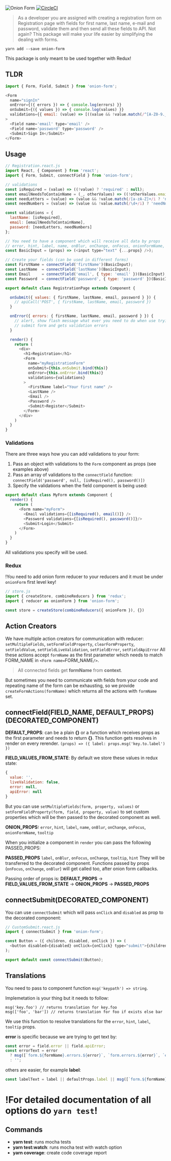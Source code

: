 ![Onion Form](https://raw.githubusercontent.com/blueberryapps/onion-form/master/onion-form.png)
[![CircleCI](https://circleci.com/gh/blueberryapps/onion-form.svg?style=svg&circle-token=354f9bfd4c09ed529e4ff20019fc6668d03d9aa1)](https://circleci.com/gh/blueberryapps/onion-form)

> As a developer you are assigned with creating a registration form on Registration page
> with fields for first name, last name, e-mail and password, validate them and then
> send all these fields to API. Not again? This package will make your life easier by simplifying the dealing with forms.

```
yarn add --save onion-form
```

This package is only meant to be used together with Redux!

## TLDR

```javascript
import { Form, Field, Submit } from 'onion-form';

<Form
  name="signIn"
  onError={({ errors }) => { console.log(errors) }}
  onSubmit={({ values }) => { console.log(values) }}
  validations={{ email: (value) => [((value && !value.match(/^[A-Z0-9._%+-]+@[A-Z0-9.-]+\.[A-Z]{2,4}$/i)) ? 'wrongFormat' : null)]}}
>
  <Field name='email' type='email' />
  <Field name='password' type='password' />
  <Submit>Sign In</Submit>
</Form>
```

## Usage

```javascript
// Registration.react.js
import React, { Component } from 'react';
import { Form, Submit, connectField } from 'onion-form';

// validations
const isRequired = (value) => ((!value) ? 'required' : null);
const emailNeedsToContainName = (_, otherValues) => ((!otherValues.email || otherValues.email.indexOf(otherValues.name) === -1) ? 'invalidEmail' : null);
const needLetters = (value) => (value && !value.match(/[a-zA-Z]+/i ? 'needLetters' : null);
const needNumbers = (value) => (value && !value.match(/\d+/i) ? 'needNumbers' : null);

const validations = {
  lastName: [isRequired],
  email: [emailNeedsToContainName],
  password: [needLetters, needNumbers]
};

// You need to have a component which will receive all data by props
// error, hint, label, name, onBlur, onChange, onFocus, onionFormName, tooltip
const BasicInput = (props) => (<input type="text" {...props} />);

// Create your fields (can be used in different forms)
const FirstName = connectField('firstName')(BasicInput);
const LastName  = connectField('lastName')(BasicInput);
const Email     = connectField('email', { type: 'email' })(BasicInput);
const Password  = connectField('password', { type: 'password' })(BasicInput);

export default class RegistrationPage extends Component {

  onSubmit({ values: { firstName, lastName, email, password } }) {
    // apiCall('POST', { firstName, lastName, email, password })
  }

  onError({ errors: { firstName, lastName, email, password } }) {
    // alert, show flash message what ever you need to do when use tryies to
    // submit form and gets validation errors
  }

  render() {
    return (
      <div>
        <h1>Registration</h1>
        <Form
          name="myRegistrationForm"
          onSubmit={this.onSubmit.bind(this)}
          onError={this.onError.bind(this)}
          validations={validations}
        >
          <FirstName label="Your first name" />
          <LastName />
          <Email />
          <Password />
          <Submit>Register</Submit>
        </Form>
      </div>
    )
  }
}
```

### Validations
There are three ways how you can add validations to your form:

1. Pass an object with validations to the `Form` component as props (see examples above)
2. Pass an array of validations to the `connectField` function: `connectField('password', null, [isRequired(), password()])`
3. Specify the validations when the field component is being used:

```js
export default class MyForm extends Component {
  render() {
    return (
      <Form name="myForm">
        <Email validations={[isRequired(), email()]} />
        <Password validations={[isRequired(), password()]}/>
        <Submit>Login</Submit>
      </Form>
    )
  }
}
```

All validations you specify will be used.

### Redux

!You need to add onion form reducer to your reducers and it must be under `onionForm` first level key!

```javascript
// store.js
import { createStore, combineReducers } from 'redux';
import { reducer as onionForm } from 'onion-form';

const store = createStore(combineReducers({ onionForm }), {})
```

## Action Creators

We have multiple action creators for communication with reducer:
`setMultipleFields`, `setFormFieldProperty`, `clearFormProperty`, `setFieldValue`,
`setFieldLiveValidation`, `setFieldError`, `setFieldApiError`
All these actions accept `formName` as the first parameter which needs to match FORM_NAME in `<Form name=`FORM_NAME`/>`.

> All connected fields get __formName__ from __context__.

But sometimes you need to communicate with fields from your code and repeating
name of the form can be exhausting, so we provide `createFormActions(formName)`
which returns all the actions with `formName` set.

## connectField(FIELD_NAME, DEFAULT_PROPS)(DECORATED_COMPONENT)

__DEFAULT_PROPS__:
can be a plain __{}__ or a function which receives props as
the first parameter and needs to return __{}__. This function gets resolves in render on every rerender.
`(props) => ({ label: props.msg('key.to.label') })`

__FIELD_VALUES_FROM_STATE__:
By default we store these values in redux state:
```javascript
{
  value: '',
  liveValidation: false,
  error: null,
  apiError: null
}
```
But you can use
`setMultipleFields(form, property, values)` or
`setFormFieldProperty(form, field, property, value)`
to set custom properties which will be then passed to the decorated component as well.

__ONION_PROPS:__
`error`, `hint`, `label`, `name`, `onBlur`, `onChange`, `onFocus`, `onionFormName`, `tooltip`

When you initialize a component in `render` you can pass the following PASSED_PROPS:

__PASSED_PROPS__
`label`, `onBlur`, `onFocus`, `onChange`, `tooltip`, `hint`
They will be transferred to the decorated component.
Functions passed by props (`onFocus`, `onChange`, `onBlur`) will get called too, after onion form callbacks.

Passing order of props is: __DEFAULT_PROPS__ -> __FIELD_VALUES_FROM_STATE__ -> __ONION_PROPS__ -> __PASSED_PROPS__

## connectSubmit(DECORATED_COMPONENT)

You can use `connectSubmit` which will pass `onClick` and `disabled` as prop to the decorated component:

```js
// CustomSubmit.react.js
import { connectSubmit } from 'onion-form';

const Button = ({ children, disabled, onClick }) => (
  <button disabled={disabled} onClick={onClick} type="submit">{children}</button>
);

export default const connectSubmit(Button);
```

## Translations

You need to pass to component function `msg('keypath') => string`.

Implemetation is your thing but it needs to follow:
```
msg('key.foo') // returns translation for key.foo
msg(['foo', 'bar']) // returns translation for foo if exists else bar
```

We use this function to resolve translations for the
`error`, `hint`, `label`, `tooltip` props.

__error__ is specific because we are trying to get text by:
```javascript
const error = field.error || field.apiError;
const errorText = error
  ? msg([`form.${formName}.errors.${error}`, `form.errors.${error}`, `errors.${error}`])
  : '';
```

others are easier, for example __label__:
```javascript
const labelText = label || defaultProps.label || msg([`form.${formName}.${fieldName}.label`, `form.${fieldName}.label`, `${fieldName}.label`]);
```

# !For detailed documentation of all options do `yarn test`!

## Commands
* __yarn test__: runs mocha tests
* __yarn test:watch__: runs mocha test with watch option
* __yarn coverage__: create code coverage report
